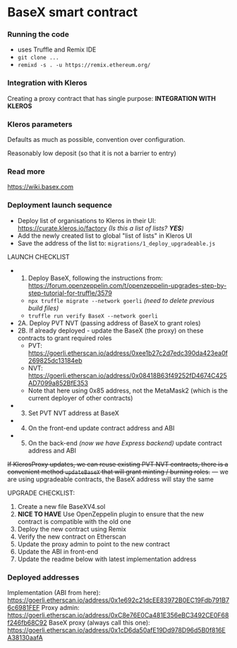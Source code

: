 # BaseX smart contract

### Running the code
* uses Truffle and Remix IDE
* `git clone ...`
* `remixd -s . -u https://remix.ethereum.org/`

### Integration with Kleros

Creating a proxy contract that has single purpose: **INTEGRATION WITH KLEROS**

### Kleros parameters

Defaults as much as possible, convention over configuration.

Reasonably low deposit (so that it is not a barrier to entry)

<!--
### Adding organisations

Each organisation accrues PVT (positive value token) and NVT (negative value token), that's why need to keep them unique

### Adding reports and evaluations

It is possible to add:
* report of work but no evaluation
* report of work and evaluation at the same time
* evaluation only

Avoiding duplicate evaluations:
* if a pending evaluation exists, this will be indicated in the UI
* multiple simultaneous evaluations are possible, as long as they cover different areas of impact / different time periods

### Incentive to submit report

Putting your organisation and related report on the list is a signal to the market that you are serious about impact and ESG

### Incentive to evaluate

Ability to mint PVT and NVT tokens

COMPETITOR: Launched 9 days ago - https://gov.gitcoin.co/t/reviewing-gitcoin-grantee-impact-momus-eth-gitcoinreviews-co/15215?u=krrisis

-->

### Read more

https://wiki.basex.com

### Deployment launch sequence

* Deploy list of organisations to Kleros in their UI: https://curate.kleros.io/factory _(Is this a list of lists?  **YES**)_
* Add the newly created list to global "list of lists" in Kleros UI
* Save the address of the list to: `migrations/1_deploy_upgradeable.js`

LAUNCH CHECKLIST
* 1. Deploy BaseX, following the instructions from: https://forum.openzeppelin.com/t/openzeppelin-upgrades-step-by-step-tutorial-for-truffle/3579 
  * `npx truffle migrate --network goerli` _(need to delete previous build files)_
  * `truffle run verify BaseX --network goerli` 
* 2A. Deploy PVT NVT (passing address of BaseX to grant roles)
* 2B. If already deployed - update the BaseX (the proxy) on these contracts to grant required roles
  * PVT: https://goerli.etherscan.io/address/0xee1b27c2d7edc390da423ea0f269825dc13184eb
  * NVT: https://goerli.etherscan.io/address/0x08418B63f49252fD4674C425AD7099a852BfE353
  * Note that here using 0x85 address, not the MetaMask2 (which is the current deployer of other contracts)
* 3. Set PVT NVT address at BaseX
* 4. On the front-end update contract address and ABI
* 5. On the back-end _(now we have Express backend)_ update contract address and ABI 

~~If KlerosProxy updates, we can reuse existing PVT NVT contracts, there is a convenient method `updateBaseX` that will grant minting / burning roles.~~ — we are using upgradeable contracts, the BaseX address will stay the same

UPGRADE CHECKLIST:
1. Create a new file BaseXV4.sol
2. **NICE TO HAVE** Use OpenZeppelin plugin to ensure that the new contract is compatible with the old one
3. Deploy the new contract using Remix
4. Verify the new contract on Etherscan
5. Update the proxy admin to point to the new contract
6. Update the ABI in front-end
7. Update the readme below with latest implementation address

### Deployed addresses
Implementation (ABI from here): https://goerli.etherscan.io/address/0x1e692c21dcEE83972B0EC19Fdb791B76c6981FEF
Proxy admin: https://goerli.etherscan.io/address/0xC8e76E0Ca481E356eBC3492CE0F68f246fb68C92
BaseX proxy (always call this one): https://goerli.etherscan.io/address/0x1cD6da50afE19Dd978D96d5B0f816EA38130aafA
